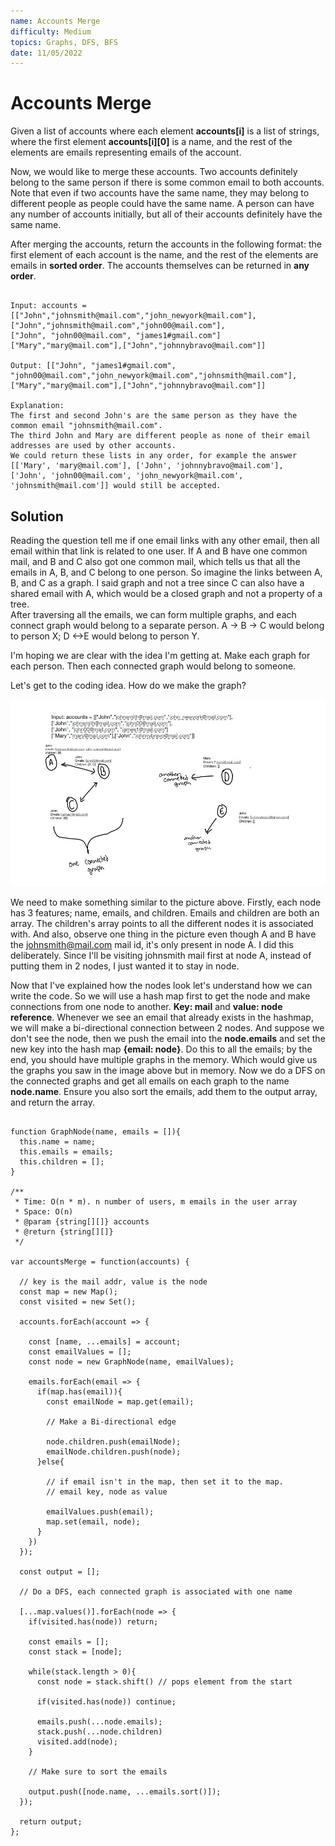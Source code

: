 ```yaml
---
name: Accounts Merge
difficulty: Medium
topics: Graphs, DFS, BFS
date: 11/05/2022
---
```


# Accounts Merge

Given a list of accounts where each element **accounts[i]** is a list of strings, where the first element **accounts[i][0]** is a name, and the rest of the elements are emails representing emails of the account.

Now, we would like to merge these accounts. Two accounts definitely belong to the same person if there is some common email to both accounts. Note that even if two accounts have the same name,
they may belong to different people as people could have the same name. A person can have any number of accounts initially, but all of their accounts definitely have the same name.

After merging the accounts, return the accounts in the following format: the first element of each account is the name, and the rest of the elements are emails in **sorted order**.
The accounts themselves can be returned in **any order**.

```txt:example showLineNumbers

Input: accounts = [["John","johnsmith@mail.com","john_newyork@mail.com"],
["John","johnsmith@mail.com","john00@mail.com"],
["John", "john00@mail.com", "james1#gmail.com"]
["Mary","mary@mail.com"],["John","johnnybravo@mail.com"]]

Output: [["John", "james1#gmail.com", "john00@mail.com","john_newyork@mail.com","johnsmith@mail.com"],
["Mary","mary@mail.com"],["John","johnnybravo@mail.com"]]

Explanation:
The first and second John's are the same person as they have the common email "johnsmith@mail.com".
The third John and Mary are different people as none of their email addresses are used by other accounts.
We could return these lists in any order, for example the answer [['Mary', 'mary@mail.com'], ['John', 'johnnybravo@mail.com'],
['John', 'john00@mail.com', 'john_newyork@mail.com', 'johnsmith@mail.com']] would still be accepted.

```

## Solution

Reading the question tell me if one email links with any other email, then all email within that link is related to one user.
If A and B have one common mail, and B and C also got one common mail, which tells us that all the emails in A, B, and C belong to one person.
So imagine the links between A, B, and C as a graph. I said graph and not a tree since C can also have a shared email with A, which would be a closed graph and not a property of a tree. \
After traversing all the emails, we can form multiple graphs, and each connect graph would belong to a separate person.
A -> B -> C would belong to person X; D <->E would belong to person Y.

I'm hoping we are clear with the idea I'm getting at. Make each graph for each person. Then each connected graph would belong to someone.

Let's get to the coding idea. How do we make the graph?

![example img](https://raw.githubusercontent.com/satvik-1203/daily-leetcoding/main/images/721.jpg)

We need to make something similar to the picture above. Firstly, each node has 3 features; name, emails, and children. Emails and children are both an array.
The children's array points to all the different nodes it is associated with. And also, observe one thing in the picture even though A and B have the johnsmith@mail.com mail id, it's only present in node A.
I did this deliberately.
Since I'll be visiting johnsmith mail first at node A, instead of putting them in 2 nodes, I just wanted it to stay in node.

Now that I've explained how the nodes look let's understand how we can write the code.
So we will use a hash map first to get the node and make connections from one node to another. **Key: mail** and **value: node reference**.
Whenever we see an email that already exists in the hashmap, we will make a bi-directional connection between 2 nodes.
And suppose we don't see the node, then we push the email into the **node.emails** and set the new key into the hash map **{email: node}**.
Do this to all the emails; by the end, you should have multiple graphs in the memory.
Which would give us the graphs you saw in the image above but in memory.
Now we do a DFS on the connected graphs and get all emails on each graph to the name **node.name**.
Ensure you also sort the emails, add them to the output array, and return the array.

```js:solution showLineNumbers

function GraphNode(name, emails = []){
  this.name = name;
  this.emails = emails;
  this.children = [];
}

/**
 * Time: O(n * m). n number of users, m emails in the user array
 * Space: O(n)
 * @param {string[][]} accounts
 * @return {string[][]}
 */

var accountsMerge = function(accounts) {

  // key is the mail addr, value is the node
  const map = new Map();
  const visited = new Set();

  accounts.forEach(account => {

    const [name, ...emails] = account;
    const emailValues = [];
    const node = new GraphNode(name, emailValues);

    emails.forEach(email => {
      if(map.has(email)){
        const emailNode = map.get(email);

        // Make a Bi-directional edge

        node.children.push(emailNode);
        emailNode.children.push(node);
      }else{

        // if email isn't in the map, then set it to the map.
        // email key, node as value

        emailValues.push(email);
        map.set(email, node);
      }
    })
  });

  const output = [];

  // Do a DFS, each connected graph is associated with one name

  [...map.values()].forEach(node => {
    if(visited.has(node)) return;

    const emails = [];
    const stack = [node];

    while(stack.length > 0){
      const node = stack.shift() // pops element from the start

      if(visited.has(node)) continue;

      emails.push(...node.emails);
      stack.push(...node.children)
      visited.add(node);
    }

    // Make sure to sort the emails

    output.push([node.name, ...emails.sort()]);
  });

  return output;
};

```
